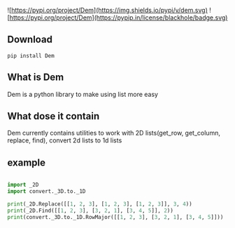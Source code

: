 ![https://pypi.org/project/Dem](https://img.shields.io/pypi/v/dem.svg)
![https://pypi.org/project/Dem](https://pypip.in/license/blackhole/badge.svg)

## Download

`pip install Dem`

## What is Dem

Dem is a python library to make using list more easy

## What dose it contain

Dem currently contains utilities to work with 2D lists(get_row, get_column, replace, find), convert 2d lists to 1d lists

## example

```python

import _2D
import convert._3D.to._1D

print(_2D.Replace([[1, 2, 3], [1, 2, 3], [1, 2, 3]], 3, 4))
print(_2D.Find([[1, 2, 3], [3, 2, 1], [3, 4, 5]], 2))
print(convert._3D.to._1D.RowMajor([[1, 2, 3], [3, 2, 1], [3, 4, 5]]))


```
